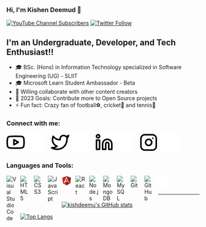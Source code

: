 ### Hi, I'm Kishen Deemud 👋 

[![YouTube Channel Subscribers](https://img.shields.io/youtube/channel/subscribers/UC2adYx0mQqJVUUkkpG-yM8A?logo=youtube&logoColor=red&style=for-the-badge)][youtube]
[![Twitter Follow](https://img.shields.io/twitter/follow/kish_deemu?color=1DA1F2&logo=twitter&style=for-the-badge)](https://twitter.com/kish_deemu)


## I'm an Undergraduate, Developer, and Tech Enthusiast!!

- 🎓 BSc. (Hons) in Information Technology specialized in Software Engineering (UG) - SLIIT
- 🎓 Microsoft Learn Student Ambassador - Beta
- 👯 Willing collaborate with other content creators
- 🥅 2023 Goals: Contribute more to Open Source projects
- ⚡ Fun fact: Crazy fan of football⚽️, cricket🏏 and tennis🎾

### Connect with me:

[![website](./img/youtube-light.svg)](https://www.youtube.com/channel/UC2adYx0mQqJVUUkkpG-yM8A#gh-light-mode-only)
[![website](./img/youtube-dark.svg)](https://www.youtube.com/channel/UC2adYx0mQqJVUUkkpG-yM8A#gh-dark-mode-only)
&nbsp;&nbsp;
[![website](./img/twitter-light.svg)](https://twitter.com/kish_deemu#gh-light-mode-only)
[![website](./img/twitter-dark.svg)](https://twitter.com/kish_deemu#gh-dark-mode-only)
&nbsp;&nbsp;
[![website](./img/linkedin-light.svg)](https://linkedin.com/in/kishen-deemud#gh-light-mode-only)
[![website](./img/linkedin-dark.svg)](https://linkedin.com/in/kishen-deemud#gh-dark-mode-only)
&nbsp;&nbsp;
[![website](./img/instagram-light.svg)](https://instagram.com/kish_deemu#gh-light-mode-only)
[![website](./img/instagram-dark.svg)](https://instagram.com/kish_deemu#gh-dark-mode-only)

### Languages and Tools:

<img align="left" alt="Visual Studio Code" width="26px" src="https://cdn.jsdelivr.net/gh/devicons/devicon/icons/vscode/vscode-original.svg" style="padding-right:10px;" />
<img align="left" alt="HTML5" width="26px" src="https://cdn.jsdelivr.net/gh/devicons/devicon/icons/html5/html5-original.svg" style="padding-right:10px;" />
<img align="left" alt="CSS3" width="26px" src="https://cdn.jsdelivr.net/gh/devicons/devicon/icons/css3/css3-original.svg" style="padding-right:10px;" />
<img align="left" alt="JavaScript" width="26px" src="https://cdn.jsdelivr.net/gh/devicons/devicon/icons/javascript/javascript-original.svg" style="padding-right:10px;" />
<img align="left" alt="Angular" width="26px" src="https://github.com/devicons/devicon/blob/v2.14.0/icons/angularjs/angularjs-original.svg" style="padding-right:10px;" />
<img align="left" alt="React" width="26px" src="https://cdn.jsdelivr.net/gh/devicons/devicon/icons/react/react-original.svg" style="padding-right:10px;" />
<img align="left" alt="Node.js" width="26px" src="https://cdn.jsdelivr.net/gh/devicons/devicon/icons/nodejs/nodejs-original.svg" style="padding-right:10px;" />
<img align="left" alt="MongoDB" width="26px" src="https://cdn.jsdelivr.net/gh/devicons/devicon/icons/mongodb/mongodb-original.svg" style="padding-right:10px;" />
<img align="left" alt="MySQL" width="26px" src="https://cdn.jsdelivr.net/gh/devicons/devicon/icons/mysql/mysql-original.svg" style="padding-right:10px;" />
<img align="left" alt="Git" width="26px" src="https://cdn.jsdelivr.net/gh/devicons/devicon/icons/git/git-original.svg" style="padding-right:10px;" />
<img align="left" alt="GitHub" width="26px" src="https://user-images.githubusercontent.com/3369400/139447912-e0f43f33-6d9f-45f8-be46-2df5bbc91289.png" style="padding-right:10px;" />
<img align="left" alt="Terminal" width="26px" src="./img/terminal-dark.svg"/>
<br />
<br />

---

[![kishdeemu's GitHub stats](https://github-readme-stats.vercel.app/api?username=kishdeemu)](https://github.com/anuraghazra/github-readme-stats)

[![Top Langs](https://github-readme-stats.vercel.app/api/top-langs/?username=kishdeemu)](https://github.com/anuraghazra/github-readme-stats)


[twitter]: https://twitter.com/kish_deemu
[instagram]: https://www.instagram.com/kish_deemu/
[linkedin]: https://www.linkedin.com/in/kishen-deemud/
[youtube]: https://www.youtube.com/channel/UC2adYx0mQqJVUUkkpG-yM8A
